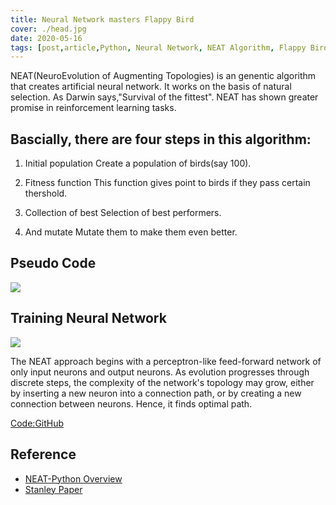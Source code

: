 ```yaml
---
title: Neural Network masters Flappy Bird
cover: ./head.jpg
date: 2020-05-16
tags: [post,article,Python, Neural Network, NEAT Algorithm, Flappy Bird]
---
```


NEAT(NeuroEvolution of Augmenting Topologies) is an genentic algorithm that creates artificial neural network. It works on the basis of natural selection. As Darwin says,"Survival of the fittest". NEAT has shown greater promise in reinforcement learning tasks.


<h2>Bascially, there are four steps in this algorithm:</h2>

1. Initial population
   Create a population of birds(say 100).

2. Fitness function
   This function gives point to birds if they pass certain thershold.

3. Collection of best
   Selection of best performers.

4. And mutate
   Mutate them to make them even better.

<h2>Pseudo Code</h2>

![](/pseudo.png)


<h2>Training Neural Network</h2>

![](/layer_pic.jpg)

The NEAT approach begins with a perceptron-like feed-forward network of only input neurons and output neurons. As evolution progresses through discrete steps, the complexity of the network's topology may grow, either by inserting a new neuron into a connection path, or by creating a new connection between neurons. Hence, it finds optimal path.

[Code:GitHub](https://github.com/rgrupesh/Flappy-Bird-NN)

<h2>Reference</h2>

- [NEAT-Python Overview](https://neat-python.readthedocs.io/en/latest/neat_overview.html)
- [Stanley Paper](http://nn.cs.utexas.edu/downloads/papers/stanley.ec02.pdf)
